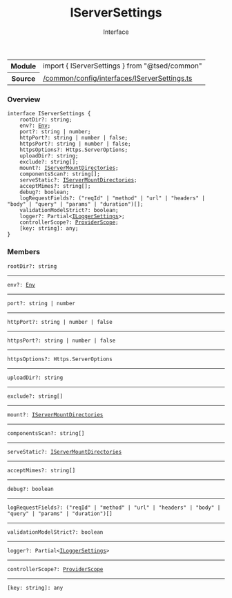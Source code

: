
<header class="symbol-info-header"><h1 id="iserversettings">IServerSettings</h1><label class="symbol-info-type-label interface">Interface</label></header>
<!-- summary -->
<section class="symbol-info"><table class="is-full-width"><tbody><tr><th>Module</th><td><div class="lang-typescript"><span class="token keyword">import</span> { IServerSettings }&nbsp;<span class="token keyword">from</span>&nbsp;<span class="token string">"@tsed/common"</span></div></td></tr><tr><th>Source</th><td><a href="https://github.com/Romakita/ts-express-decorators/blob/v4.10.4/src//common/config/interfaces/IServerSettings.ts#L0-L0">/common/config/interfaces/IServerSettings.ts</a></td></tr></tbody></table></section>
<!-- overview -->


### Overview


<pre><code class="typescript-lang "><span class="token keyword">interface</span> IServerSettings <span class="token punctuation">{</span>
    rootDir?<span class="token punctuation">:</span> <span class="token keyword">string</span><span class="token punctuation">;</span>
    env?<span class="token punctuation">:</span> <a href="#api/core/env"><span class="token">Env</span></a><span class="token punctuation">;</span>
    port?<span class="token punctuation">:</span> <span class="token keyword">string</span> | <span class="token keyword">number</span><span class="token punctuation">;</span>
    httpPort?<span class="token punctuation">:</span> <span class="token keyword">string</span> | <span class="token keyword">number</span> | false<span class="token punctuation">;</span>
    httpsPort?<span class="token punctuation">:</span> <span class="token keyword">string</span> | <span class="token keyword">number</span> | false<span class="token punctuation">;</span>
    httpsOptions?<span class="token punctuation">:</span> Https.ServerOptions<span class="token punctuation">;</span>
    uploadDir?<span class="token punctuation">:</span> <span class="token keyword">string</span><span class="token punctuation">;</span>
    exclude?<span class="token punctuation">:</span> <span class="token keyword">string</span><span class="token punctuation">[</span><span class="token punctuation">]</span><span class="token punctuation">;</span>
    mount?<span class="token punctuation">:</span> <a href="#api/common/config/iservermountdirectories"><span class="token">IServerMountDirectories</span></a><span class="token punctuation">;</span>
    componentsScan?<span class="token punctuation">:</span> <span class="token keyword">string</span><span class="token punctuation">[</span><span class="token punctuation">]</span><span class="token punctuation">;</span>
    serveStatic?<span class="token punctuation">:</span> <a href="#api/common/config/iservermountdirectories"><span class="token">IServerMountDirectories</span></a><span class="token punctuation">;</span>
    acceptMimes?<span class="token punctuation">:</span> <span class="token keyword">string</span><span class="token punctuation">[</span><span class="token punctuation">]</span><span class="token punctuation">;</span>
    debug?<span class="token punctuation">:</span> <span class="token keyword">boolean</span><span class="token punctuation">;</span>
    logRequestFields?<span class="token punctuation">:</span> <span class="token punctuation">(</span>"reqId" | "method" | "url" | "headers" | "body" | "query" | "params" | "duration"<span class="token punctuation">)</span><span class="token punctuation">[</span><span class="token punctuation">]</span><span class="token punctuation">;</span>
    validationModelStrict?<span class="token punctuation">:</span> <span class="token keyword">boolean</span><span class="token punctuation">;</span>
    logger?<span class="token punctuation">:</span> Partial<<a href="#api/common/config/iloggersettings"><span class="token">ILoggerSettings</span></a>><span class="token punctuation">;</span>
    controllerScope?<span class="token punctuation">:</span> <a href="#api/common/di/providerscope"><span class="token">ProviderScope</span></a><span class="token punctuation">;</span>
    <span class="token punctuation">[</span>key<span class="token punctuation">:</span> <span class="token keyword">string</span><span class="token punctuation">]</span><span class="token punctuation">:</span> <span class="token keyword">any</span><span class="token punctuation">;</span>
<span class="token punctuation">}</span></code></pre>


<!-- Parameters -->

<!-- Description -->

<!-- Members -->







### Members



<div class="method-overview">
<pre><code class="typescript-lang ">rootDir?<span class="token punctuation">:</span> <span class="token keyword">string</span></code></pre>
</div>




<hr/>



<div class="method-overview">
<pre><code class="typescript-lang ">env?<span class="token punctuation">:</span> <a href="#api/core/env"><span class="token">Env</span></a></code></pre>
</div>




<hr/>



<div class="method-overview">
<pre><code class="typescript-lang ">port?<span class="token punctuation">:</span> <span class="token keyword">string</span> | <span class="token keyword">number</span></code></pre>
</div>




<hr/>



<div class="method-overview">
<pre><code class="typescript-lang ">httpPort?<span class="token punctuation">:</span> <span class="token keyword">string</span> | <span class="token keyword">number</span> | false</code></pre>
</div>




<hr/>



<div class="method-overview">
<pre><code class="typescript-lang ">httpsPort?<span class="token punctuation">:</span> <span class="token keyword">string</span> | <span class="token keyword">number</span> | false</code></pre>
</div>




<hr/>



<div class="method-overview">
<pre><code class="typescript-lang ">httpsOptions?<span class="token punctuation">:</span> Https.ServerOptions</code></pre>
</div>




<hr/>



<div class="method-overview">
<pre><code class="typescript-lang ">uploadDir?<span class="token punctuation">:</span> <span class="token keyword">string</span></code></pre>
</div>




<hr/>



<div class="method-overview">
<pre><code class="typescript-lang ">exclude?<span class="token punctuation">:</span> <span class="token keyword">string</span><span class="token punctuation">[</span><span class="token punctuation">]</span></code></pre>
</div>




<hr/>



<div class="method-overview">
<pre><code class="typescript-lang ">mount?<span class="token punctuation">:</span> <a href="#api/common/config/iservermountdirectories"><span class="token">IServerMountDirectories</span></a></code></pre>
</div>




<hr/>



<div class="method-overview">
<pre><code class="typescript-lang ">componentsScan?<span class="token punctuation">:</span> <span class="token keyword">string</span><span class="token punctuation">[</span><span class="token punctuation">]</span></code></pre>
</div>




<hr/>



<div class="method-overview">
<pre><code class="typescript-lang ">serveStatic?<span class="token punctuation">:</span> <a href="#api/common/config/iservermountdirectories"><span class="token">IServerMountDirectories</span></a></code></pre>
</div>




<hr/>



<div class="method-overview">
<pre><code class="typescript-lang ">acceptMimes?<span class="token punctuation">:</span> <span class="token keyword">string</span><span class="token punctuation">[</span><span class="token punctuation">]</span></code></pre>
</div>




<hr/>



<div class="method-overview">
<pre><code class="typescript-lang ">debug?<span class="token punctuation">:</span> <span class="token keyword">boolean</span></code></pre>
</div>




<hr/>



<div class="method-overview">
<pre><code class="typescript-lang ">logRequestFields?<span class="token punctuation">:</span> <span class="token punctuation">(</span>"reqId" | "method" | "url" | "headers" | "body" | "query" | "params" | "duration"<span class="token punctuation">)</span><span class="token punctuation">[</span><span class="token punctuation">]</span></code></pre>
</div>




<hr/>



<div class="method-overview">
<pre><code class="typescript-lang ">validationModelStrict?<span class="token punctuation">:</span> <span class="token keyword">boolean</span></code></pre>
</div>




<hr/>



<div class="method-overview">
<pre><code class="typescript-lang ">logger?<span class="token punctuation">:</span> Partial<<a href="#api/common/config/iloggersettings"><span class="token">ILoggerSettings</span></a>></code></pre>
</div>




<hr/>



<div class="method-overview">
<pre><code class="typescript-lang ">controllerScope?<span class="token punctuation">:</span> <a href="#api/common/di/providerscope"><span class="token">ProviderScope</span></a></code></pre>
</div>




<hr/>



<div class="method-overview">
<pre><code class="typescript-lang "><span class="token punctuation">[</span>key<span class="token punctuation">:</span> <span class="token keyword">string</span><span class="token punctuation">]</span><span class="token punctuation">:</span> <span class="token keyword">any</span></code></pre>
</div>








